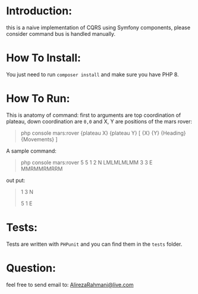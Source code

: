 Introduction:
===
this is a naive implementation of CQRS using  Symfony components, please consider command bus is handled manually.

How To Install:
===
You just need to run ``composer install`` and make sure you have PHP 8.

How To Run:
===

This is anatomy of command: first to arguments are top coordination of plateau, down coordination are `0,0` and X, Y are positions of the mars rover:
> php console mars:rover {plateau X} {plateau Y} [ {X} {Y} {Heading} {Movements} ]

A sample command:

> php console mars:rover 5 5 1 2 N LMLMLMLMM 3 3 E MMRMMRMRRM

out put:

> 1 3 N
> 
> 5 1 E


Tests:
===
Tests are written with `PHPunit` and you can find them in the `tests` folder.

Question:
===
feel free to send email to: AlirezaRahmani@live.com
